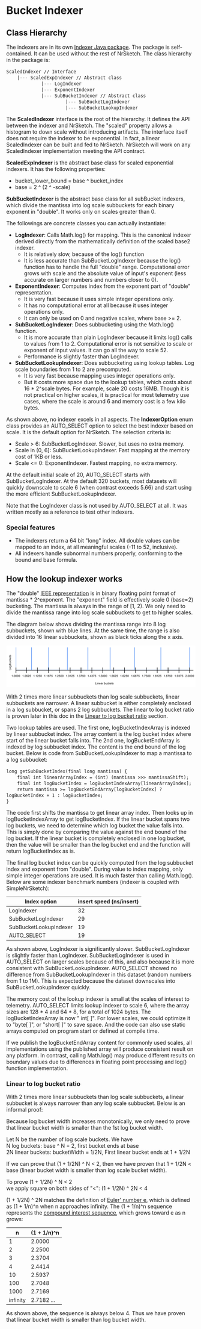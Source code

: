 # Bucket Indexer

## Class Hierarchy

The indexers are in its own [Indexer Java package](src/main/java/com/newrelic/nrsketch/indexer). The package is
self-contained. It can be used without the rest of NrSketch. The class hierarchy in the package is:

    ScaledIndexer // Interface
        |--- ScaledExpIndexer // Abstract class
                 |--- LogIndexer
                 |--- ExponentIndexer
                 |--- SubBucketIndexer // Abstract class
                          |--- SubBucketLogIndexer
                          |--- SubBucketLookupIndexer

The **ScaledIndexer** interface is the root of the hierarchy. It defines the API between the indexer and NrSketch. The
"scaled" property allows a histogram to down scale without introducing artifacts. The interface itself does not require
the indexer to be exponential. In fact, a linear ScaledIndexer can be built and fed to NrSketch. NrSketch will work 
on any ScaledIndexer implementation meeting the API contract.

**ScaledExpIndexer** is the abstract base class for scaled exponential indexers. It has the following
properties:

* bucket_lower_bound = base ^ bucket_index
* base = 2 ^ (2 ^ -scale)

**SubBucketIndexer** is the abstract base class for all subBucket indexers, which divide the mantissa into log scale
subbuckets for each binary exponent in "double". It works only on scales greater than 0.

The followings are concrete classes you can actually instantiate:

* **LogIndexer**: Calls Math.log() for mapping. This is the canonical indexer derived directly from the mathematically
  definition of the scaled base2 indexer.
    * It is relatively slow, because of the log() function
    * It is less accurate than SubBucketLogIndexer because the log() function has to handle the full "double" range.
      Computational error grows with scale and the absolute value of input's exponent (less accurate on larger numbers
      and numbers closer to 0).
* **ExponentIndexer**: Computes index from the exponent part of "double" representation.
    * It is very fast because it uses simple integer operations only.
    * It has no computational error at all because it uses integer operations only.
    * It can only be used on 0 and negative scales, where base >= 2.
* **SubBucketLogIndexer**: Does subbucketing using the Math.log() function.
    * It is more accurate than plain LogIndexer because it limits log() calls to values from 1 to 2. Computational error
      is not sensitive to scale or exponent of input values. It can go all the way to scale 52.
    * Performance is slightly faster than LogIndexer.
* **SubBucketLookupIndexer**: Does subbucketing using lookup tables. Log scale boundaries from 1 to 2 are precomputed.
    * It is very fast because mapping uses integer operations only.
    * But it costs more space due to the lookup tables, which costs about 16 * 2^scale bytes. For example, scale 20
      costs 16MB. Though it is not practical on higher scales, it is practical for most telemetry use cases, where the
      scale is around 6 and memory cost is a few kilo bytes.

As shown above, no indexer excels in all aspects. The **IndexerOption** enum class provides an AUTO_SELECT option to
select the best indexer based on scale. It is the default option for NrSketch. The selection criteria is:

* Scale > 6: SubBucketLogIndexer. Slower, but uses no extra memory.
* Scale in (0, 6]: SubBucketLookupIndexer. Fast mapping at the memory cost of 1KB or less.
* Scale <= 0: ExponentIndexer. Fastest mapping, no extra memory.

At the default initial scale of 20, AUTO_SELECT starts with SubBucketLogIndexer. At the default 320 buckets, most
datasets will quickly downscale to scale 6 (when contrast exceeds 5.66) and start using the more efficient
SubBucketLookupIndexer.

Note that the LogIndexer class is not used by AUTO_SELECT at all. It was written mostly as a reference to test other
indexers.

### Special features

* The indexers return a 64 bit "long" index. All double values can be mapped to an index, at all meaningful scales
  (-11 to 52, inclusive).
* All indexers handle subnormal numbers properly, conforming to the bound and base formula.

## How the lookup indexer works

The "double" [IEEE representation](https://en.wikipedia.org/wiki/Double-precision_floating-point_format)
is in binary floating point format of mantissa * 2^exponent. The "exponent" field is effectively scale 0 (base=2)
bucketing. The mantissa is always in the range of [1, 2). We only need to divide the mantissa range into log scale
subbuckets to get to higher scales.

The diagram below shows dividing the mantissa range into 8 log subbuckets, shown with blue lines. At the same time, the
range is also divided into 16 linear subbuckets, shown as black ticks along the x axis.

![Lookup table chart](./LookupTable.svg)

With 2 times more linear subbuckets than log scale subbuckets, linear subbuckets are narrower. A linear subbucket is
either completely enclosed in a log subbucket, or spans 2 log subbuckets. The linear to log bucket ratio is proven later
in this doc in the [Linear to log bucket ratio](#linear-to-log-bucket-ratio) section.

Two lookup tables are used. The first one, logBucketIndexArray is indexed by linear subbucket index. The array content
is the log bucket index where start of the linear bucket falls into. The 2nd one, logBucketEndArray is indexed by log
subbucket index. The content is the end bound of the log bucket. Below is code from SubBucketLookupIndexer to map a
mantissa to a log subbucket:

```
long getSubBucketIndex(final long mantissa) {
    final int linearArrayIndex = (int) (mantissa >>> mantissaShift);
    final int logBucketIndex = logBucketIndexArray[linearArrayIndex];
    return mantissa >= logBucketEndArray[logBucketIndex] ? logBucketIndex + 1 : logBucketIndex;
}
```

The code first shifts the mantissa to get linear array index. Then looks up in logBucketIndexArray to get
logBucketIndex. If the linear bucket spans two log buckets, we need to determine which log bucket the value falls into.
This is simply done by comparing the value against the end bound of the log bucket. If the linear bucket is completely
enclosed in one log bucket, then the value will be smaller than the log bucket end and the function will return
logBucketIndex as is.

The final log bucket index can be quickly computed from the log subbucket index and exponent from "double". During value
to index mapping, only simple integer operations are used. It is much faster than calling Math.log(). Below are some
indexer benchmark numbers (indexer is coupled with SimpleNrSketch):

| Index option            | insert speed (ns/insert) |
| ----------------------- | ------------------------ |
| LogIndexer              | 32 |
| SubBucketLogIndexer     | 29 |
| SubBucketLookupIndexer  | 19 |
| AUTO_SELECT             | 19 | 

As shown above, LogIndexer is significantly slower. SubBucketLogIndexer is slightly faster than LogIndexer.
SubBucketLogIndexer is used in AUTO_SELECT on larger scales because of this, and also because it is more consistent with
SubBucketLookupIndexer. AUTO_SELECT showed no difference from SubBucketLookupIndexer in this dataset (random numbers
from 1 to 1M). This is expected because the dataset downscales into SubBucketLookupIndexer quickly.

The memory cost of the lookup indexer is small at the scales of interest to telemetry. AUTO_SELECT limits lookup indexer
to scale 6, where the array sizes are 128 * 4 and 64 * 8, for a total of 1024 bytes. The logBucketIndexArray is now "
int[ ]". For lower scales, we could optimize it to "byte[ ]", or "short[ ]" to save space. And the code can also use
static arrays computed on program start or defined at compile time.

If we publish the logBucketEndArray content for commonly used scales, all implementations using the published array will
produce consistent result on any platform. In contrast, calling Math.log() may produce different results on boundary
values due to differences in floating point processing and log() function implementation.

### Linear to log bucket ratio

With 2 times more linear subbuckets than log scale subbuckets, a linear subbucket is always narrower than any log scale
subbucket. Below is an informal proof:

Because log bucket width increases monotonically, we only need to prove that linear bucket width is smaller than the 1st
log bucket width.

Let N be the number of log scale buckets. We have  
N log buckets: base ^ N = 2, first bucket ends at base  
2N linear buckets: bucketWidth = 1/2N, First linear bucket ends at 1 + 1/2N

If we can prove that (1 + 1/2N) ^ N < 2, then we have proven that 1 + 1/2N < base (linear bucket width is smaller than
log scale bucket width).

To prove (1 + 1/2N) ^ N < 2  
we apply square on both sides of "<": (1 + 1/2N) ^ 2N < 4

(1 + 1/2N) ^ 2N matches the definition of [Euler' number e](https://en.wikipedia.org/wiki/E_(mathematical_constant)),
which is defined as (1 + 1/n)^n when n approaches infinity. The (1 + 1/n)^n sequence represents
the [compound interest sequence](https://en.wikipedia.org/wiki/E_(mathematical_constant)#Compound_interest), which grows
toward e as n grows:

| n        | (1 + 1/n)^n |
| -------- | ----------- |
| 1        | 2.0000      |
| 2        | 2.2500      |
| 3        | 2.3704      |
| 4        | 2.4414      |
| 10       | 2.5937      |
| 100      | 2.7048      |
| 1000     | 2.7169      |
| infinity | 2.7182 ...  |

As shown above, the sequence is always below 4. Thus we have proven that linear bucket width is smaller than log bucket
width. 